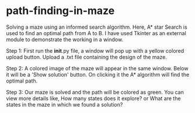 # path-finding-in-maze

Solving a maze using an informed search algorithm.
Here, A* star Search is used to find an optimal path from A to B.
I have used Tkinter as an external module to demonstrate the working in a window.

Step 1: First run the __init__.py file, a window will pop up with a yellow colored upload button. Upload a .txt file containing the design of the maze.


Step 2: A colored image of the maze will appear in the same window. Below it will be a 'Show solution' button.
        On clicking it the A* algorithm will find the optimal path.



Step 3: Our maze is solved and the path will be colored as green.
        You can view more details like, How many states does it explore? or What are the states in the maze in which we found a solution?
